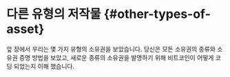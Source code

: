 # 다른 유형의 저작물 {#other-types-of-asset}

앞 장에서 우리는 몇 가지 유형의 소유권을 보았습니다. 
당신은 모든 소유권의 종류와 소유권 증명 방법을 보았고, 새로운 종류의 소유권을 발명하기 위해 비트코인이 어떻게 코딩 되었는지 이해 했습니다.